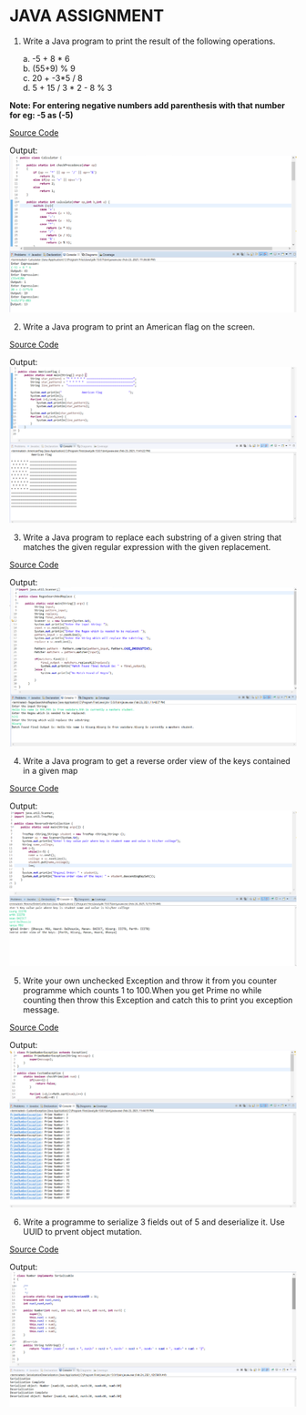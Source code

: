 # JAVA ASSIGNMENT
1. Write a Java program to print the result of the following operations.

    a. -5 + 8 * 6    
    b. (55+9) % 9    
    c. 20 + -3*5 / 8    
    d. 5 + 15 / 3 * 2 - 8 % 3  
 
 **Note: For entering negative numbers add parenthesis with that number for eg: -5 as (-5)**
 
[Source Code](./SlidesQuestions/src/Calculator.java)  

Output:
![1st Question](./Output_Screenshots/Calculator.png)

2. Write a Java program to print an American flag on the screen.
 
[Source Code](./SlidesQuestions/src/AmericanFlag.java)

Output:
![2nd Question](./Output_Screenshots/AmericanFlag.png)

3. Write a Java program to replace each substring of a given string that matches the given regular expression with the given replacement.

[Source Code](./HandsOnQuestions/src/RegexSearchAndReplace.java)

Output:
![2nd Question](./Output_Screenshots/RegexSearchAndReplace.png)

4. Write a Java program to get a reverse order view of the keys contained in a given map

[Source Code](./HandsOnQuestions/src/ReverseOrderCollection.java)

Output:
![2nd Question](./Output_Screenshots/ReverseOrderCollection.png)

5. Write your own unchecked Exception and throw it from you counter programme which counts 1 to 100.When you get Prime no while counting then throw this Exception and catch this to print you exception message.

[Source Code](./HandsOnQuestions/src/CustomException.java)

Output:
![2nd Question](./Output_Screenshots/CustomException.png)

6. Write a programme to serialize 3 fields out of 5 and deserialize it. Use UUID to prvent object mutation.

[Source Code](./HandsOnQuestions/src/SerializationDeserialization.java)

Output:
![2nd Question](./Output_Screenshots/SerializationDeserialization.png)
